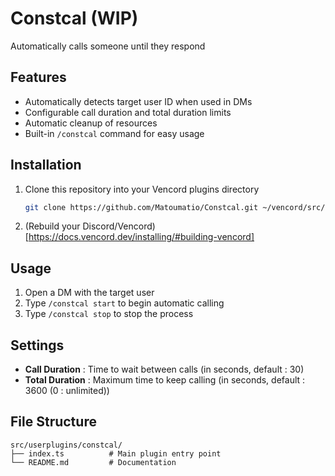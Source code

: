 # Constcal (WIP)
Automatically calls someone until they respond

## Features
- Automatically detects target user ID when used in DMs
- Configurable call duration and total duration limits
- Automatic cleanup of resources
- Built-in `/constcal` command for easy usage

## Installation
1. Clone this repository into your Vencord plugins directory
   ```bash
   git clone https://github.com/Matoumatio/Constcal.git ~/vencord/src/userplugins/Constcal
   ```
2. (Rebuild your Discord/Vencord)[https://docs.vencord.dev/installing/#building-vencord]

## Usage
1. Open a DM with the target user
2. Type `/constcal start` to begin automatic calling
3. Type `/constcal stop` to stop the process

## Settings
- **Call Duration** : Time to wait between calls (in seconds, default : 30)
- **Total Duration** : Maximum time to keep calling (in seconds, default : 3600 (0 : unlimited))

## File Structure
```plaintext
src/userplugins/constcal/
├── index.ts          # Main plugin entry point
└── README.md         # Documentation
```
